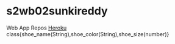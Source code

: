 # s2wb02sunkireddy
Web App Repos
[Heroku](https://dashboard.heroku.com/apps/s2wb02sunkireddy)
class{shoe_name(String),shoe_color(String),shoe_size(number)}